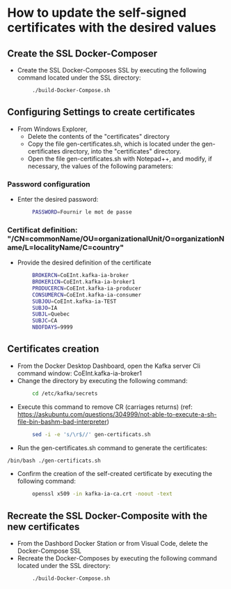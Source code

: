 # How to update the self-signed certificates with the desired values
## Create the SSL Docker-Composer
- Create the SSL Docker-Composes SSL by executing the following command located under the SSL directory:
```bash
		./build-Docker-Compose.sh
```

## Configuring Settings to create certificates
- From Windows Explorer, 
  - Delete the contents of the "certificates" directory
  - Copy the file gen-certificates.sh, which is located under the gen-certificates directory, into the "certificates" directory.
  - Open the file gen-certificates.sh with Notepad++, and modify, if necessary, the values of the following parameters:

### Password configuration
- Enter the desired password:
```bash
		PASSWORD=Fournir le mot de passe
```

### Certificat definition: "/CN=commonName/OU=organizationalUnit/O=organizationName/L=localityName/C=country"
- Provide the desired definition of the certificate 
```bash
		BROKERCN=CoEInt.kafka-ia-broker
		BROKER1CN=CoEInt.kafka-ia-broker1
		PRODUCERCN=CoEInt.kafka-ia-producer
		CONSUMERCN=CoEInt.kafka-ia-consumer
		SUBJOU=CoEInt.kafka-ia-TEST
		SUBJO=IA
		SUBJL=Quebec
		SUBJC=CA
		NBOFDAYS=9999
```

## Certificates creation
- From the Docker Desktop Dashboard, open the Kafka server Cli command window: CoEInt.kafka-ia-broker1
- Change the directory by executing the following command:
```bash
		cd /etc/kafka/secrets
```

- Execute this command to remove CR (carriages returns) (ref: https://askubuntu.com/questions/304999/not-able-to-execute-a-sh-file-bin-bashm-bad-interpreter)
```bash
		sed -i -e 's/\r$//' gen-certificats.sh
```

- Run the gen-certificates.sh command to generate the certificates:
```bash
/bin/bash ./gen-certificats.sh
```
- Confirm the creation of the self-created certificate by executing the following command:
```bash
		openssl x509 -in kafka-ia-ca.crt -noout -text

```

## Recreate the SSL Docker-Composite with the new certificates
- From the Dashbord Docker Station or from Visual Code, delete the Docker-Compose SSL
- Recreate the Docker-Composes by executing the following command located under the SSL directory: 
```bash
		./build-Docker-Compose.sh
```
